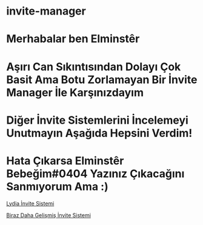 # invite-manager

# Merhabalar ben Elminstêr

# Aşırı Can Sıkıntısından Dolayı Çok Basit Ama Botu Zorlamayan Bir İnvite Manager İle Karşınızdayım

# Diğer İnvite Sistemlerini İncelemeyi Unutmayın Aşağıda Hepsini Verdim!

# Hata Çıkarsa Elminstêr Bebeğim#0404 Yazınız Çıkacağını Sanmıyorum Ama :)

[Lydia İnvite Sistemi](https://github.com/Elminstr/Lydia-invite)

[Biraz Daha Gelişmiş İnvite Sistemi](https://github.com/Elminstr/v12-invite-logger)
